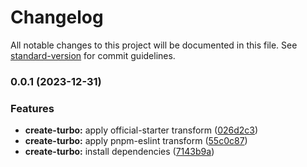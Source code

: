 # Changelog

All notable changes to this project will be documented in this file. See [standard-version](https://github.com/conventional-changelog/standard-version) for commit guidelines.

### 0.0.1 (2023-12-31)


### Features

* **create-turbo:** apply official-starter transform ([026d2c3](https://github.com/melelong/turborepo_template/commit/026d2c3aa805554210917f3755755addac2097fe))
* **create-turbo:** apply pnpm-eslint transform ([55c0c87](https://github.com/melelong/turborepo_template/commit/55c0c872a98daaefd7c76cddd61490d668ac059b))
* **create-turbo:** install dependencies ([7143b9a](https://github.com/melelong/turborepo_template/commit/7143b9aa8de06614f49d3fb5d4d58182dc5e7d56))
